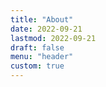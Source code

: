 ```yaml
---
title: "About"
date: 2022-09-21
lastmod: 2022-09-21
draft: false
menu: "header"
custom: true
---
```


